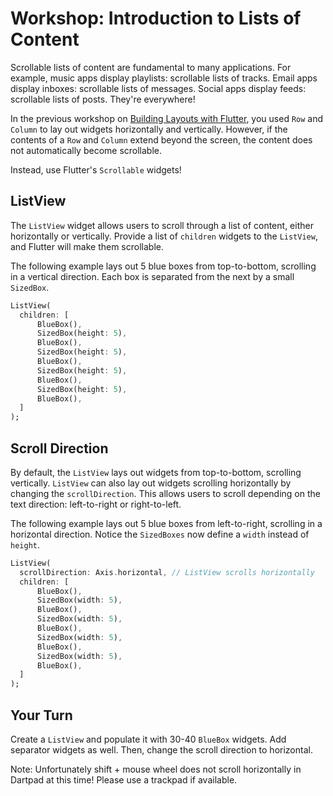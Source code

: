 # Workshop: Introduction to Lists of Content

Scrollable lists of content are fundamental to many applications. For example,
music apps display playlists: scrollable lists of tracks. Email apps display
inboxes: scrollable lists of messages. Social apps display feeds: scrollable
lists of posts. They're everywhere!

In the previous workshop on [Building Layouts with
Flutter](https://dartpad.dev/workshops.html?webserver=https://raw.githubusercontent.com/flutter/codelabs/master/dartpad_codelabs/src/layouts),
you used `Row` and `Column` to lay out widgets horizontally and vertically.
However, if the contents of a `Row` and `Column` extend beyond the screen, the
content does not automatically become scrollable.

Instead, use Flutter's `Scrollable` widgets! 

## ListView

The `ListView` widget allows users to scroll through a list of content, either
horizontally or vertically. Provide a list of `children` widgets to the 
`ListView`, and Flutter will make them scrollable. 

The following example lays out 5 blue boxes from top-to-bottom, scrolling in a
vertical direction. Each box is separated from the next by a small `SizedBox`.

```dart
ListView(
  children: [
      BlueBox(),
      SizedBox(height: 5),
      BlueBox(),
      SizedBox(height: 5),
      BlueBox(),
      SizedBox(height: 5),
      BlueBox(),
      SizedBox(height: 5),
      BlueBox(),
  ]
);
```

## Scroll Direction

By default, the `ListView` lays out widgets from top-to-bottom, scrolling
vertically. `ListView` can also lay out widgets scrolling horizontally by
changing the `scrollDirection`. This allows users to scroll depending on the
text direction: left-to-right or right-to-left.

The following example lays out 5 blue boxes from left-to-right, scrolling in a
horizontal direction. Notice the `SizedBoxes` now define a `width` instead of
`height`.

```dart
ListView(
  scrollDirection: Axis.horizontal, // ListView scrolls horizontally
  children: [
      BlueBox(),
      SizedBox(width: 5),
      BlueBox(),
      SizedBox(width: 5),
      BlueBox(),
      SizedBox(width: 5),
      BlueBox(),
      SizedBox(width: 5),
      BlueBox(),
  ]
);
```

## Your Turn

Create a `ListView` and populate it with 30-40 `BlueBox` widgets. Add separator 
widgets as well. Then, change the scroll direction to horizontal.

Note: Unfortunately shift + mouse wheel does not scroll horizontally in Dartpad
at this time! Please use a trackpad if available.